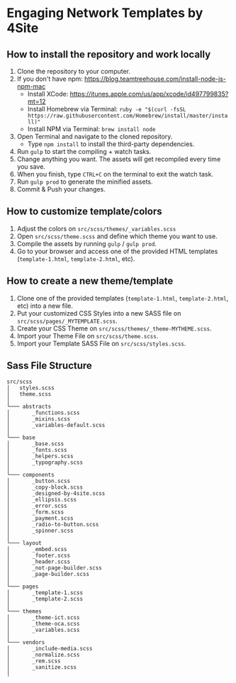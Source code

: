 # Engaging Network Templates by 4Site


## How to install the repository and work locally

1. Clone the repository to your computer.
2. If you don't have npm: https://blog.teamtreehouse.com/install-node-js-npm-mac
    - Install XCode: https://itunes.apple.com/us/app/xcode/id497799835?mt=12
    - Install Homebrew via Terminal: `ruby -e "$(curl -fsSL https://raw.githubusercontent.com/Homebrew/install/master/install)"`
    - Install NPM via Terminal: `brew install node`
3. Open Terminal and navigate to the cloned repository.
   * Type `npm install` to install the third-party dependencies.
4. Run `gulp` to start the compiling + watch tasks.
5. Change anything you want. The assets will get recompiled every time you save.
6. When you finish, type `CTRL+C` on the terminal to exit the watch task.
7. Run `gulp prod` to generate the minified assets.
8. Commit & Push your changes.

## How to customize template/colors

1. Adjust the colors on `src/scss/themes/_variables.scss`
2. Open `src/scss/theme.scss` and define which theme you want to use.
3. Compile the assets by running `gulp` / `gulp prod`.
4. Go to your browser and access one of the provided HTML templates (`template-1.html`, `template-2.html`, etc).

## How to create a new theme/template

1. Clone one of the provided templates (`template-1.html`, `template-2.html`, etc) into a new file.
2. Put your customized CSS Styles into a new SASS file on `src/scss/pages/_MYTEMPLATE.scss`.
3. Create your CSS Theme on `src/scss/themes/_theme-MYTHEME.scss`.
4. Import your Theme File on `src/scss/theme.scss`.
5. Import your Template SASS File on `src/scss/styles.scss`.


## Sass File Structure

```
src/scss
│   styles.scss
│   theme.scss    
│
└─── abstracts
│       _functions.scss
│       _mixins.scss
│       _variables-default.scss
│   
└─── base
│       _base.scss
│       _fonts.scss
│       _helpers.scss
│       _typography.scss
│   
└─── components
│       _button.scss
│       _copy-block.scss
│       _designed-by-4site.scss
│       _ellipsis.scss
│       _error.scss
│       _form.scss
│       _payment.scss
│       _radio-to-button.scss
│       _spinner.scss
│
└─── layout
│       _embed.scss
│       _footer.scss
│       _header.scss
│       _not-page-builder.scss
│       _page-builder.scss
│
└─── pages
│       _template-1.scss
│       _template-2.scss
│
└─── themes
│       _theme-ict.scss
│       _theme-oca.scss
│       _variables.scss
│
└─── vendors
│       _include-media.scss
│       _normalize.scss
│       _rem.scss
│       _sanitize.scss
│
```
